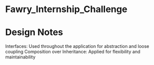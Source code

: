 # Fawry_Internship_Challenge

# Design Notes

Interfaces: Used throughout the application for abstraction and loose coupling
Composition over Inheritance: Applied for flexibility and maintainability
